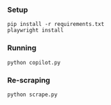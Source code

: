 ### Setup

```shell
pip install -r requirements.txt
playwright install
```

### Running

```shell
python copilot.py
```

### Re-scraping 

```shell
python scrape.py
```